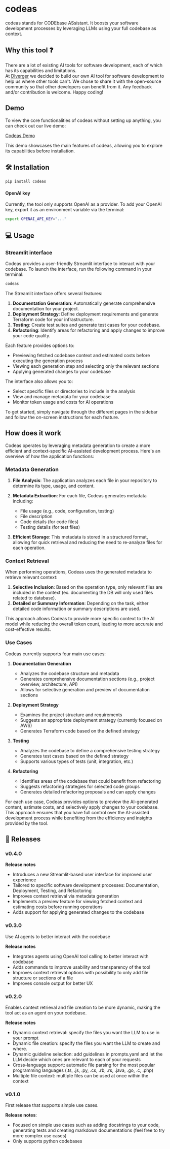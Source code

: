 # codeas

codeas stands for CODEbase ASsistant. It boosts your software development processes by leveraging LLMs using your full codebase as context.

## Why this tool ❓

There are a lot of existing AI tools for software development, each of which has its capabilities and limitations. <br>
At [Diverger](https://diverger.ai/) we decided to build our own AI tool for software development to help us where other tools can't. We chose to share it with the open-source community so that other developers can benefit from it. Any feedback and/or contribution is welcome. Happy coding!

## Demo

To view the core functionalities of codeas without setting up anything, you can check out our live demo:

[Codeas Demo](https://codeas-diverger.streamlit.app/)

This demo showcases the main features of codeas, allowing you to explore its capabilities before installation.

##  🛠️ Installation

```bash
pip install codeas
```

#### OpenAI key
Currently, the tool only supports OpenAI as a provider.
To add your OpenAI key, export it as an environment variable via the terminal:

```bash
export OPENAI_API_KEY="..."
```

## 💻 Usage

### Streamlit interface

Codeas provides a user-friendly Streamlit interface to interact with your codebase. To launch the interface, run the following command in your terminal:

```bash
codeas
```

The Streamlit interface offers several features:

1. **Documentation Generation**: Automatically generate comprehensive documentation for your project.
2. **Deployment Strategy**: Define deployment requirements and generate Terraform code for your infrastructure.
3. **Testing**: Create test suites and generate test cases for your codebase.
4. **Refactoring**: Identify areas for refactoring and apply changes to improve your code quality.

Each feature provides options to:
- Previewing fetched codebase context and estimated costs before executing the generation process
- Viewing each generation step and selecting only the relevant sections 
- Applying generated changes to your codebase

The interface also allows you to:
- Select specific files or directories to include in the analysis
- View and manage metadata for your codebase
- Monitor token usage and costs for AI operations

To get started, simply navigate through the different pages in the sidebar and follow the on-screen instructions for each feature.

## How does it work

Codeas operates by leveraging metadata generation to create a more efficient and context-specific AI-assisted development process. Here's an overview of how the application functions:

### Metadata Generation

1. **File Analysis**: The application analyzes each file in your repository to determine its type, usage, and content.

2. **Metadata Extraction**: For each file, Codeas generates metadata including:
   - File usage (e.g., code, configuration, testing)
   - File description
   - Code details (for code files)
   - Testing details (for test files)

3. **Efficient Storage**: This metadata is stored in a structured format, allowing for quick retrieval and reducing the need to re-analyze files for each operation.

### Context Retrieval

When performing operations, Codeas uses the generated metadata to retrieve relevant context:

1. **Selective Inclusion**: Based on the operation type, only relevant files are included in the context (ex. documenting the DB will only used files related to database).
2. **Detailed or Summary Information**: Depending on the task, either detailed code information or summary descriptions are used.

This approach allows Codeas to provide more specific context to the AI model while reducing the overall token count, leading to more accurate and cost-effective results.

### Use Cases

Codeas currently supports four main use cases:

1. **Documentation Generation**
   - Analyzes the codebase structure and metadata
   - Generates comprehensive documentation sections (e.g., project overview, architecture, API)
   - Allows for selective generation and preview of documentation sections
  
2. **Deployment Strategy**
   - Examines the project structure and requirements
   - Suggests an appropriate deployment strategy (currently focused on AWS)
   - Generates Terraform code based on the defined strategy

3. **Testing**
   - Analyzes the codebase to define a comprehensive testing strategy
   - Generates test cases based on the defined strategy
   - Supports various types of tests (unit, integration, etc.)

4. **Refactoring**
   - Identifies areas of the codebase that could benefit from refactoring
   - Suggests refactoring strategies for selected code groups
   - Generates detailed refactoring proposals and can apply changes

For each use case, Codeas provides options to preview the AI-generated content, estimate costs, and selectively apply changes to your codebase. This approach ensures that you have full control over the AI-assisted development process while benefiting from the efficiency and insights provided by the tool.

## 🚀 Releases

### v0.4.0

**Release notes**
- Introduces a new Streamlit-based user interface for improved user experience
- Tailored to specific software development processes: Documentation, Deployment, Testing, and Refactoring
- Improves context retrieval via metadata generation
- Implements a preview feature for viewing fetched context and estimating costs before running operations
- Adds support for applying generated changes to the codebase

### v0.3.0
Use AI agents to better interact with the codebase

**Release notes**
- Integrates agents using OpenAI tool calling to better interact with codebase 
- Adds commands to improve usability and transparency of the tool
- Improves context retrieval options with possibility to only add file structure or sections of a file
- Improves console output for better UX

### v0.2.0
Enables context retrieval and file creation to be more dynamic, making the tool act as an agent on your codebase.

**Release notes**
- Dynamic context retrieval: specify the files you want the LLM to use in your prompt
- Dynamic file creation: specify the files you want the LLM to create and where.
- Dynamic guideline selection: add guidelines in prompts.yaml and let the LLM decide which ones are relevant to each of your requests 
- Cross-language support: automatic file parsing for the most popular programming languages (.ts, .js, .py, .cs, .rb, .rs, .java, .go, .c, .php)
- Multiple file context: multiple files can be used at once within the context

### v0.1.0
First release that supports simple use cases.

**Release notes**:
- Focused on simple use cases such as adding docstrings to your code, generating tests and creating markdown documentations (feel free to try more complex use cases)
- Only supports python codebases